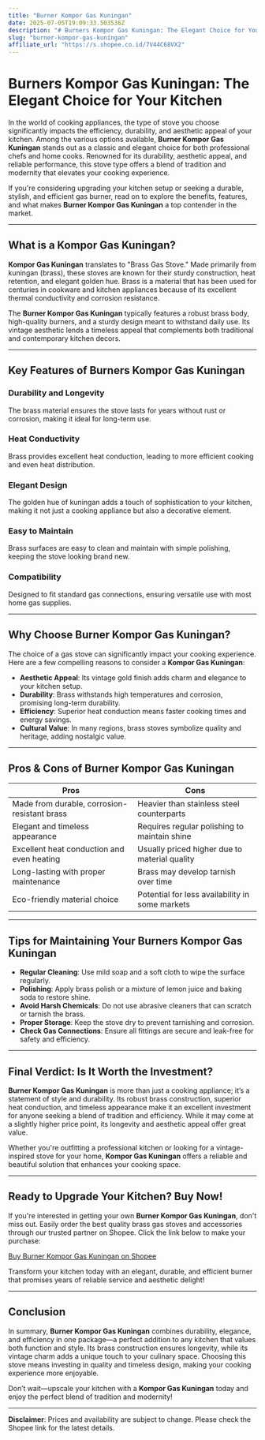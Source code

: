 ```yaml
---
title: "Burner Kompor Gas Kuningan"
date: 2025-07-05T19:09:33.503536Z
description: "# Burners Kompor Gas Kuningan: The Elegant Choice for Your Kitchen..."
slug: "burner-kompor-gas-kuningan"
affiliate_url: "https://s.shopee.co.id/7V44C68VX2"
---
```

# Burners Kompor Gas Kuningan: The Elegant Choice for Your Kitchen

In the world of cooking appliances, the type of stove you choose significantly impacts the efficiency, durability, and aesthetic appeal of your kitchen. Among the various options available, **Burner Kompor Gas Kuningan** stands out as a classic and elegant choice for both professional chefs and home cooks. Renowned for its durability, aesthetic appeal, and reliable performance, this stove type offers a blend of tradition and modernity that elevates your cooking experience.

If you're considering upgrading your kitchen setup or seeking a durable, stylish, and efficient gas burner, read on to explore the benefits, features, and what makes **Burner Kompor Gas Kuningan** a top contender in the market.

---

## What is a Kompor Gas Kuningan?

**Kompor Gas Kuningan** translates to "Brass Gas Stove." Made primarily from kuningan (brass), these stoves are known for their sturdy construction, heat retention, and elegant golden hue. Brass is a material that has been used for centuries in cookware and kitchen appliances because of its excellent thermal conductivity and corrosion resistance.

The **Burner Kompor Gas Kuningan** typically features a robust brass body, high-quality burners, and a sturdy design meant to withstand daily use. Its vintage aesthetic lends a timeless appeal that complements both traditional and contemporary kitchen decors.

---

## Key Features of Burners Kompor Gas Kuningan

### Durability and Longevity
The brass material ensures the stove lasts for years without rust or corrosion, making it ideal for long-term use.

### Heat Conductivity
Brass provides excellent heat conduction, leading to more efficient cooking and even heat distribution.

### Elegant Design
The golden hue of kuningan adds a touch of sophistication to your kitchen, making it not just a cooking appliance but also a decorative element.

### Easy to Maintain
Brass surfaces are easy to clean and maintain with simple polishing, keeping the stove looking brand new.

### Compatibility
Designed to fit standard gas connections, ensuring versatile use with most home gas supplies.

---

## Why Choose Burner Kompor Gas Kuningan?

The choice of a gas stove can significantly impact your cooking experience. Here are a few compelling reasons to consider a **Kompor Gas Kuningan**:

- **Aesthetic Appeal**: Its vintage gold finish adds charm and elegance to your kitchen setup.
- **Durability**: Brass withstands high temperatures and corrosion, promising long-term durability.
- **Efficiency**: Superior heat conduction means faster cooking times and energy savings.
- **Cultural Value**: In many regions, brass stoves symbolize quality and heritage, adding nostalgic value.

---

## Pros & Cons of Burner Kompor Gas Kuningan

| **Pros**                                              | **Cons**                                         |
|--------------------------------------------------------|--------------------------------------------------|
| Made from durable, corrosion-resistant brass        | Heavier than stainless steel counterparts      |
| Elegant and timeless appearance                      | Requires regular polishing to maintain shine   |
| Excellent heat conduction and even heating           | Usually priced higher due to material quality  |
| Long-lasting with proper maintenance                 | Brass may develop tarnish over time           |
| Eco-friendly material choice                         | Potential for less availability in some markets|

---

## Tips for Maintaining Your Burners Kompor Gas Kuningan

- **Regular Cleaning**: Use mild soap and a soft cloth to wipe the surface regularly.
- **Polishing**: Apply brass polish or a mixture of lemon juice and baking soda to restore shine.
- **Avoid Harsh Chemicals**: Do not use abrasive cleaners that can scratch or tarnish the brass.
- **Proper Storage**: Keep the stove dry to prevent tarnishing and corrosion.
- **Check Gas Connections**: Ensure all fittings are secure and leak-free for safety and efficiency.

---

## Final Verdict: Is It Worth the Investment?

**Burner Kompor Gas Kuningan** is more than just a cooking appliance; it’s a statement of style and durability. Its robust brass construction, superior heat conduction, and timeless appearance make it an excellent investment for anyone seeking a blend of tradition and efficiency. While it may come at a slightly higher price point, its longevity and aesthetic appeal offer great value.

Whether you're outfitting a professional kitchen or looking for a vintage-inspired stove for your home, **Kompor Gas Kuningan** offers a reliable and beautiful solution that enhances your cooking space.

---

## Ready to Upgrade Your Kitchen? Buy Now!

If you're interested in getting your own **Burner Kompor Gas Kuningan**, don't miss out. Easily order the best quality brass gas stoves and accessories through our trusted partner on Shopee. Click the link below to make your purchase:

[Buy Burner Kompor Gas Kuningan on Shopee](https://s.shopee.co.id/7V44C68VX2)

Transform your kitchen today with an elegant, durable, and efficient burner that promises years of reliable service and aesthetic delight!

---

## Conclusion

In summary, **Burner Kompor Gas Kuningan** combines durability, elegance, and efficiency in one package—a perfect addition to any kitchen that values both function and style. Its brass construction ensures longevity, while its vintage charm adds a unique touch to your culinary space. Choosing this stove means investing in quality and timeless design, making your cooking experience more enjoyable.

Don’t wait—upscale your kitchen with a **Kompor Gas Kuningan** today and enjoy the perfect blend of tradition and modernity!

---

**Disclaimer**: Prices and availability are subject to change. Please check the Shopee link for the latest details.